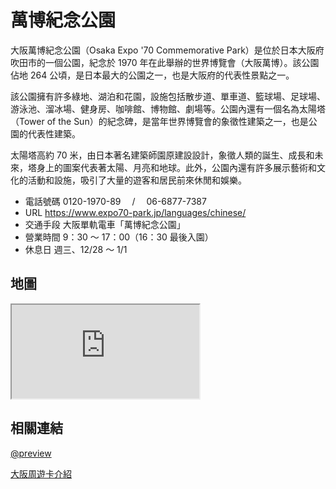 # 萬博紀念公園

大阪萬博紀念公園（Osaka Expo '70 Commemorative Park）是位於日本大阪府吹田市的一個公園，紀念於 1970 年在此舉辦的世界博覽會（大阪萬博）。該公園佔地 264 公頃，是日本最大的公園之一，也是大阪府的代表性景點之一。

該公園擁有許多綠地、湖泊和花園，設施包括散步道、單車道、籃球場、足球場、游泳池、溜冰場、健身房、咖啡館、博物館、劇場等。公園內還有一個名為太陽塔（Tower of the Sun）的紀念碑，是當年世界博覽會的象徵性建築之一，也是公園的代表性建築。

太陽塔高約 70 米，由日本著名建築師園原建設設計，象徵人類的誕生、成長和未來，塔身上的圖案代表著太陽、月亮和地球。此外，公園內還有許多展示藝術和文化的活動和設施，吸引了大量的遊客和居民前來休閒和娛樂。

- 電話號碼 0120-1970-89 　/　 06-6877-7387
- URL https://www.expo70-park.jp/languages/chinese/
- 交通手段 大阪單軌電車「萬博紀念公園」
- 營業時間 9：30 ～ 17：00（16：30 最後入園）
- 休息日 週三、12/28 ～ 1/1

## 地圖

<iframe src="https://www.google.com/maps/embed?pb=!1m18!1m12!1m3!1d3275.9340083434395!2d135.52899920145006!3d34.80760208031112!2m3!1f0!2f0!3f0!3m2!1i1024!2i768!4f13.1!3m3!1m2!1s0x6000fcb4a27adf27%3A0x66a0ea1cda80d2b4!2sExpo%20%E2%80%9970%20Commemorative%20Park!5e0!3m2!1sen!2stw!4v1678363878824!5m2!1sen!2stw"  allowfullscreen="" loading="lazy" referrerpolicy="no-referrer-when-downgrade"></iframe>

## 相關連結

[@preview](https://www.expo70-park.jp/languages/chinese/)

[大阪周遊卡介紹](https://www.osp.osaka-info.jp/cht/facility/detail?id=132)
